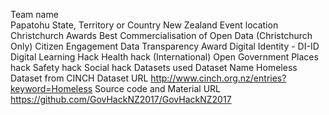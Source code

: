 Team name<br />
Papatohu
State, Territory or Country
New Zealand
Event location
Christchurch
Awards
Best Commercialisation of Open Data (Christchurch Only)
Citizen Engagement
Data Transparency Award
Digital Identity - DI-ID
Digital Learning Hack
Health hack (International)
Open Government
Places hack
Safety hack
Social hack
Datasets used
Dataset Name
Homeless Dataset from CINCH
Dataset URL
http://www.cinch.org.nz/entries?keyword=Homeless
Source code and Material URL
https://github.com/GovHackNZ2017/GovHackNZ2017
